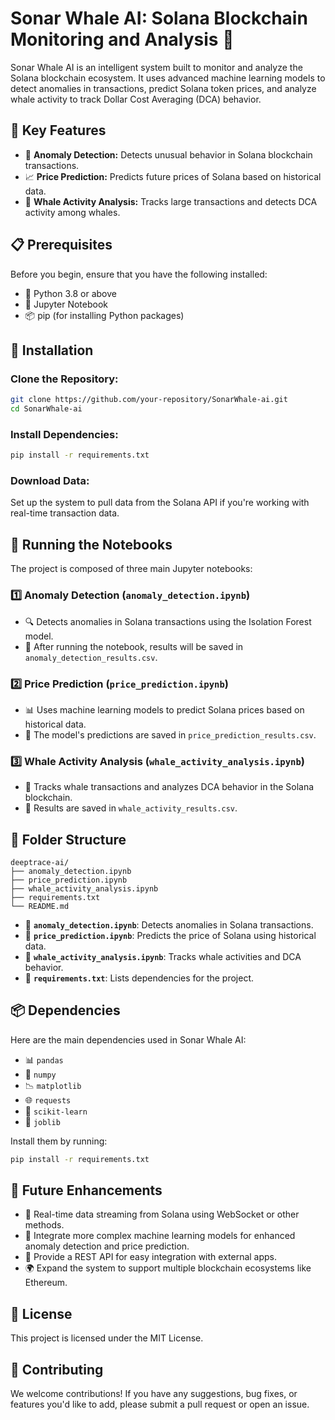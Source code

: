 # Sonar Whale AI: Solana Blockchain Monitoring and Analysis 🚀

Sonar Whale AI is an intelligent system built to monitor and analyze the Solana blockchain ecosystem. It uses advanced machine learning models to detect anomalies in transactions, predict Solana token prices, and analyze whale activity to track Dollar Cost Averaging (DCA) behavior.

## 🔑 Key Features
- 🛑 **Anomaly Detection:** Detects unusual behavior in Solana blockchain transactions.
- 📈 **Price Prediction:** Predicts future prices of Solana based on historical data.
- 🐋 **Whale Activity Analysis:** Tracks large transactions and detects DCA activity among whales.

## 📋 Prerequisites
Before you begin, ensure that you have the following installed:
- 🐍 Python 3.8 or above
- 📓 Jupyter Notebook
- 📦 pip (for installing Python packages)

## 🔧 Installation
### Clone the Repository:
```sh
git clone https://github.com/your-repository/SonarWhale-ai.git
cd SonarWhale-ai
```

### Install Dependencies:
```sh
pip install -r requirements.txt
```

### Download Data:
Set up the system to pull data from the Solana API if you're working with real-time transaction data.

## 🚀 Running the Notebooks
The project is composed of three main Jupyter notebooks:

### 1️⃣ Anomaly Detection (`anomaly_detection.ipynb`)
- 🔍 Detects anomalies in Solana transactions using the Isolation Forest model.
- 📄 After running the notebook, results will be saved in `anomaly_detection_results.csv`.

### 2️⃣ Price Prediction (`price_prediction.ipynb`)
- 📊 Uses machine learning models to predict Solana prices based on historical data.
- 📄 The model's predictions are saved in `price_prediction_results.csv`.

### 3️⃣ Whale Activity Analysis (`whale_activity_analysis.ipynb`)
- 🐳 Tracks whale transactions and analyzes DCA behavior in the Solana blockchain.
- 📄 Results are saved in `whale_activity_results.csv`.

## 📂 Folder Structure
```
deeptrace-ai/
├── anomaly_detection.ipynb
├── price_prediction.ipynb
├── whale_activity_analysis.ipynb
├── requirements.txt
└── README.md
```
- 📜 **`anomaly_detection.ipynb`**: Detects anomalies in Solana transactions.
- 📜 **`price_prediction.ipynb`**: Predicts the price of Solana using historical data.
- 📜 **`whale_activity_analysis.ipynb`**: Tracks whale activities and DCA behavior.
- 📜 **`requirements.txt`**: Lists dependencies for the project.

## 📦 Dependencies
Here are the main dependencies used in Sonar Whale AI:
- 📊 `pandas`
- 🔢 `numpy`
- 📉 `matplotlib`
- 🌐 `requests`
- 🧠 `scikit-learn`
- 💾 `joblib`

Install them by running:
```sh
pip install -r requirements.txt
```

## 🔮 Future Enhancements
- 📡 Real-time data streaming from Solana using WebSocket or other methods.
- 🤖 Integrate more complex machine learning models for enhanced anomaly detection and price prediction.
- 🔌 Provide a REST API for easy integration with external apps.
- 🌍 Expand the system to support multiple blockchain ecosystems like Ethereum.

## 📜 License
This project is licensed under the MIT License.

## 🤝 Contributing
We welcome contributions! If you have any suggestions, bug fixes, or features you'd like to add, please submit a pull request or open an issue.

